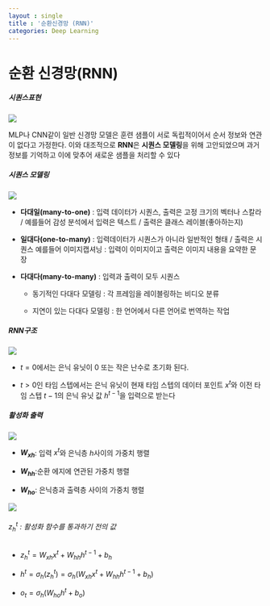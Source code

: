 ```yaml
---
layout : single
title : '순환신경망 (RNN)'
categories: Deep Learning
---
```


# 순환 신경망(RNN)

##### 시퀀스표현

![](https://camo.githubusercontent.com/96d6121ed4e79057849d7c23866fb6c1e4061ba02d1ccf6edea4585d4e60e5a6/68747470733a2f2f6769742e696f2f4a4c64566d)

MLP나 CNN같이 일반 신경망 모델은 훈련 샘플이 서로 독립적이어서 순서 정보와 연관이 없다고 가정한다. 이와 대조적으로 **RNN**은 **시퀀스 모델링**을 위해 고안되었으며 과거 정보를 기억하고 이에 맞추어 새로운 샘플을 처리할 수 있다

##### 시퀀스 모델링

![](https://camo.githubusercontent.com/54e7410901be4a12012695e7842362c7f125ab26a5fbd286b02ded49f5ee8208/68747470733a2f2f6769742e696f2f4a4c64564f)

* **다대일(many-to-one)** : 입력 데이터가 시퀀스, 출력은 고정 크기의 벡터나 스칼라  /    예를들어 감성 분석에서 입력은 텍스트 / 출력은 클래스 레이블(좋아하는지)

* **일대다(one-to-many)** : 입력데이터가 시퀀스가 아니라 일반적인 형태 / 출력은 시퀀스     예를들어 이미지캡셔닝 : 입력이 이미지이고 출력은 이미지 내용을 요약한 문장

* **다대다(many-to-many)** : 입력과 출력이 모두 시퀀스
  
  * 동기적인 다대다 모델링 : 각 프레임을 레이블링하는 비디오 분류
  
  * 지연이 있는 다대다 모델링 : 한 언어에서 다른 언어로 번역하는 작업

##### RNN구조

![](https://camo.githubusercontent.com/48f1da4cc94f7c5cff7cbf4b13e6ab69f8b68ba533f28e5e658ce3b515c222c5/68747470733a2f2f6769742e696f2f4a4c645673)

* $t = 0$에서는 은닉 유닛이 0 또는 작은 난수로 초기화 된다.

* $t > 0$인 타임 스텝에서는 은닉 유닛이 현재 타임 스텝의 데이터 포인트 $x^t$와 이전 타임 스텝 $t-1$의 은닉 유닛 값 $h^{t-1}$을 입력으로 받는다

##### 활성화 출력

![](https://camo.githubusercontent.com/a3597f23bc47bb40ff85994fe0ef42decb8c02d4ec3387c6e214052841c13a20/68747470733a2f2f6769742e696f2f4a4c645643)

* **$W_{xh}$**: 입력 $x^t$와 은닉층 $h$사이의 가중치 행렬 

* **$W_{hh}$**:순환 에지에 연관된 가중치 행렬

* **$W_{ho}$**: 은닉층과 출력층 사이의 가중치 행렬

![](https://camo.githubusercontent.com/9d9950893993411a80594179bd608d10eb57e220501cba40714332cca79d5738/68747470733a2f2f6769742e696f2f4a4c645657)

###### $z_h^t$ : 활성화 함수를 통과하기 전의 값

* $z_h^t = W_{xh}x^t + W_{hh}h^{t-1} + b_h$

* $h^t = \sigma_h(z_h^t) = \sigma_h(W_{xh}x^t + W_{hh}h^{t-1} + b_h)$

* $o_t = \sigma_h(W_{ho}h^t + b_o)$


